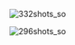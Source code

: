 ![332shots_so](https://github.com/ozkannbuyuk/js-exercises/assets/111967202/c68f51d0-79ef-4206-9231-a04846efe5f5)

![296shots_so](https://github.com/ozkannbuyuk/js-exercises/assets/111967202/d2015a39-cb68-4815-813f-d37d2421fcfc)
